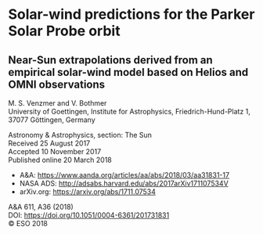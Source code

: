 # Solar-wind predictions for the Parker Solar Probe orbit
## Near-Sun extrapolations derived from an empirical solar-wind model based on Helios and OMNI observations
M. S. Venzmer and V. Bothmer  
University of Goettingen, Institute for Astrophysics, Friedrich-Hund-Platz 1, 37077 Göttingen, Germany

Astronomy & Astrophysics, section: The Sun  
Received 25 August 2017  
Accepted 10 November 2017  
Published online 20 March 2018

- A&A: https://www.aanda.org/articles/aa/abs/2018/03/aa31831-17
- NASA ADS: http://adsabs.harvard.edu/abs/2017arXiv171107534V
- arXiv.org: https://arxiv.org/abs/1711.07534

A&A 611, A36 (2018)  
DOI: https://doi.org/10.1051/0004-6361/201731831  
© ESO 2018
